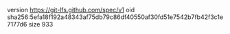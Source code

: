 version https://git-lfs.github.com/spec/v1
oid sha256:5efa18f192a48343af75db79c86df40550af30fd51e7542b7fb42f3c1e7177d6
size 933
